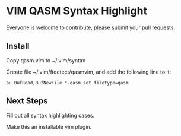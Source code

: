 # VIM QASM Syntax Highlight

Everyone is welcome to contribute, please submit your pull requests.

## Install

Copy qasm.vim to ~/.vim/syntax

Create file ~/.vim/ftdetect/qasmvim, and add the following line to it:

~~~
au BufRead,BufNewFile *.qasm set filetype=qasm
~~~

## Next Steps

Fill out all syntax highlighting cases.

Make this an installable vim plugin.

